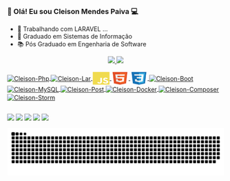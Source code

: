 ###  👋 Olá! Eu sou Cleison Mendes Paiva 💻


- 🔭 Trabalhando com LARAVEL ...
- 🏁 Graduado em Sistemas de Informação
- 📚 Pós Graduado em Engenharia de Software


<div align="center">
  <a href="https://github.com/CleisonPaiva">
  <img height="180em" src="https://github-readme-stats.vercel.app/api?username=CleisonPaiva&show_icons=true&theme=dark&include_all_commits=true&count_private=true"/>
  <img height="180em" src="https://github-readme-stats.vercel.app/api/top-langs/?username=CleisonPaiva&layout=compact&langs_count=7&theme=dark"/>
</div>
  
  <div style="display: inline_block"><br>
  <img align="center" alt="Cleison-Php" height="30" width="40" src="https://cdn.jsdelivr.net/gh/devicons/devicon/icons/php/php-original.svg">
  <img align="center" alt="Cleison-Lar" height="30" width="40" src="https://cdn.jsdelivr.net/gh/devicons/devicon/icons/laravel/laravel-plain-wordmark.svg">
  <img align="center" alt="Cleison-Js" height="30" width="40" src="https://raw.githubusercontent.com/devicons/devicon/master/icons/javascript/javascript-plain.svg">
  <img align="center" alt="Cleison-HTML" height="30" width="40" src="https://raw.githubusercontent.com/devicons/devicon/master/icons/html5/html5-original.svg">
  <img align="center" alt="Cleison-CSS" height="30" width="40" src="https://raw.githubusercontent.com/devicons/devicon/master/icons/css3/css3-original.svg">
  <img align="center" alt="Cleison-Boot" height="30" width="40" src="https://cdn.jsdelivr.net/gh/devicons/devicon/icons/bootstrap/bootstrap-plain-wordmark.svg">
  <img align="center" alt="Cleison-MySQL" height="30" width="40" src="https://cdn.jsdelivr.net/gh/devicons/devicon/icons/mysql/mysql-plain-wordmark.svg">
  <img align="center" alt="Cleison-Post" height="30" width="40" src="https://cdn.jsdelivr.net/gh/devicons/devicon/icons/postgresql/postgresql-original.svg">
  <img align="center" alt="Cleison-Docker" height="30" width="40" src="https://cdn.jsdelivr.net/gh/devicons/devicon/icons/docker/docker-original-wordmark.svg">
  <img align="center" alt="Cleison-Composer" height="30" width="40" src="https://cdn.jsdelivr.net/gh/devicons/devicon/icons/composer/composer-original.svg">
  <img align="center" alt="Cleison-Storm" height="30" width="40" src="https://cdn.jsdelivr.net/gh/devicons/devicon/icons/phpstorm/phpstorm-original-wordmark.svg">

</div>
 
  ##
  
  <div> 
  <a href="https://www.facebook.com/cleison.mendespaiva" target="_blank"><img src="https://img.shields.io/badge/Facebook-1877F2?style=for-the-badge&logo=facebook&logoColor=white" target="_blank"></a>
  <a href="https://www.instagram.com/paiva_cleison/" target="_blank"><img src="https://img.shields.io/badge/-Instagram-%23E4405F?style=for-the-badge&logo=instagram&logoColor=white" target="_blank"></a>
<a href = "mailto:cleison606@gmail.com"><img src="https://img.shields.io/badge/-Gmail-%23333?style=for-the-badge&logo=gmail&logoColor=white" target="_blank"></a>
  <a href="https://www.linkedin.com/in/cleison-paiva-4a72241b0/" target="_blank"><img src="https://img.shields.io/badge/-LinkedIn-%230077B5?style=for-the-badge&logo=linkedin&logoColor=white" target="_blank"></a> 
     <a href="https://pt.stackoverflow.com/users/153412/kalibban" target="_blank"><img src="https://img.shields.io/badge/Stack_Overflow-FE7A16?style=for-the-badge&logo=stack-overflow&logoColor=white" target="_blank"></a> 
 
  ![Snake animation](https://github.com/CleisonPaiva/CleisonPaiva/blob/output/github-contribution-grid-snake.svg)
 
</div>

